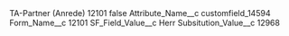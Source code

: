 <?xml version="1.0" encoding="UTF-8"?>
<CustomMetadata xmlns="http://soap.sforce.com/2006/04/metadata" xmlns:xsi="http://www.w3.org/2001/XMLSchema-instance" xmlns:xsd="http://www.w3.org/2001/XMLSchema">
    <label>TA-Partner (Anrede) 12101</label>
    <protected>false</protected>
    <values>
        <field>Attribute_Name__c</field>
        <value xsi:type="xsd:string">customfield_14594</value>
    </values>
    <values>
        <field>Form_Name__c</field>
        <value xsi:type="xsd:string">12101</value>
    </values>
    <values>
        <field>SF_Field_Value__c</field>
        <value xsi:type="xsd:string">Herr</value>
    </values>
    <values>
        <field>Subsitution_Value__c</field>
        <value xsi:type="xsd:string">12968</value>
    </values>
</CustomMetadata>
